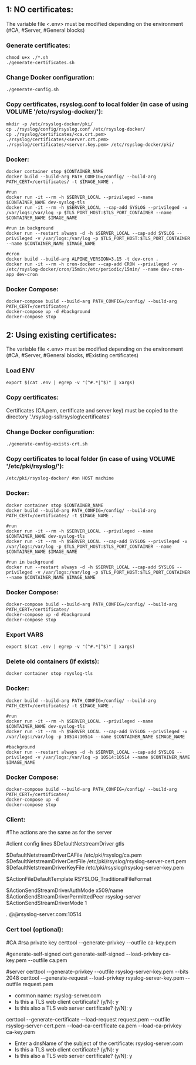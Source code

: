 ## 1: NO certificates:
The variable file <.env> must be modified depending on the environment (#CA, #Server, #General blocks)

### Generate certificates:
```
chmod u+x ./*.sh
./generate-certificates.sh
```

### Change Docker configuration:
```
./generate-config.sh
```

### Copy certificates, rsyslog.conf to local folder (in case of using VOLUME '/etc/rsyslog-docker/'):
```
mkdir -p /etc/rsyslog-docker/pki/
cp ./rsyslog/config/rsyslog.conf /etc/rsyslog-docker/
cp ./rsyslog/certificates/<ca.crt.pem> ./rsyslog/certificates/<server.crt.pem> ./rsyslog/certificates/<server.key.pem> /etc/rsyslog-docker/pki/
```

### Docker:
```
docker container stop $CONTAINER_NAME 
docker build --build-arg PATH_CONFIG=/config/ --build-arg PATH_CERT=/certificates/ -t $IMAGE_NAME .

#run
docker run -it --rm -h $SERVER_LOCAL --privileged --name $CONTAINER_NAME dev-syslog-tls
docker run -it --rm -h $SERVER_LOCAL --cap-add SYSLOG --privileged -v /var/logs:/var/log -p $TLS_PORT_HOST:$TLS_PORT_CONTAINER --name $CONTAINER_NAME $IMAGE_NAME

#run in background
docker run --restart always -d -h $SERVER_LOCAL --cap-add SYSLOG --privileged -v /var/logs:/var/log -p $TLS_PORT_HOST:$TLS_PORT_CONTAINER --name $CONTAINER_NAME $IMAGE_NAME

#cron
docker build --build-arg ALPINE_VERSION=3.15 -t dev-cron .
docker run -it --rm -h cron-docker --cap-add CRON --privileged -v /etc/rsyslog-docker/cron/15min:/etc/periodic/15min/ --name dev-cron-app dev-cron

```
### Docker Compose: 
```
docker-compose build --build-arg PATH_CONFIG=/config/ --build-arg PATH_CERT=/certificates/
docker-compose up -d #background
docker-compose stop
```

## 2: Using existing certificates:
The variable file <.env> must be modified depending on the environment (#CA, #Server, #General blocks, #Existing certificates)

### Load ENV
```
export $(cat .env | egrep -v "(^#.*|^$)" | xargs)
```
### Copy certificates:
Certificates (CA.pem, certificate and server key) must be copied to the directory '.\rsyslog-ssl\rsyslog\certificates'

### Change Docker configuration:
```
./generate-config-exists-crt.sh
```
### Copy certificates to local folder (in case of using VOLUME '/etc/pki/rsyslog/'):
```
/etc/pki/rsyslog-docker/ #on HOST machine
```

### Docker:
```
docker container stop $CONTAINER_NAME 
docker build --build-arg PATH_CONFIG=/config/ --build-arg PATH_CERT=/certificates/ -t $IMAGE_NAME .

#run
docker run -it --rm -h $SERVER_LOCAL --privileged --name $CONTAINER_NAME dev-syslog-tls
docker run -it --rm -h $SERVER_LOCAL --cap-add SYSLOG --privileged -v /var/logs:/var/log -p $TLS_PORT_HOST:$TLS_PORT_CONTAINER --name $CONTAINER_NAME $IMAGE_NAME

#run in background
docker run --restart always -d -h $SERVER_LOCAL --cap-add SYSLOG --privileged -v /var/logs:/var/log -p $TLS_PORT_HOST:$TLS_PORT_CONTAINER --name $CONTAINER_NAME $IMAGE_NAME

```
### Docker Compose: 
```
docker-compose build --build-arg PATH_CONFIG=/config/ --build-arg PATH_CERT=/certificates/
docker-compose up -d #background
docker-compose stop
```



























### Export VARS
```
export $(cat .env | egrep -v "(^#.*|^$)" | xargs)
```

### Delete old containers (if exists):
```
docker container stop rsyslog-tls
```

### Docker:
```
docker build --build-arg PATH_CONFIG=/config/ --build-arg PATH_CERT=/certificates/ -t $IMAGE_NAME .

#run
docker run -it --rm -h $SERVER_LOCAL --privileged --name $CONTAINER_NAME dev-syslog-tls
docker run -it --rm -h $SERVER_LOCAL --cap-add SYSLOG --privileged -v /var/logs:/var/log -p 10514:10514 --name $CONTAINER_NAME $IMAGE_NAME

#background
docker run --restart always -d -h $SERVER_LOCAL --cap-add SYSLOG --privileged -v /var/logs:/var/log -p 10514:10514 --name $CONTAINER_NAME $IMAGE_NAME

```
### Docker Compose: 
```
docker-compose build --build-arg PATH_CONFIG=/config/ --build-arg PATH_CERT=/certificates/
docker-compose up -d
docker-compose stop
```
### Client:

#The actions are the same as for the server

#client config lines
$DefaultNetstreamDriver gtls

$DefaultNetstreamDriverCAFile /etc/pki/rsyslog/ca.pem
$DefaultNetstreamDriverCertFile /etc/pki/rsyslog/rsyslog-server-cert.pem
$DefaultNetstreamDriverKeyFile /etc/pki/rsyslog/rsyslog-server-key.pem

$ActionFileDefaultTemplate RSYSLOG_TraditionalFileFormat

$ActionSendStreamDriverAuthMode x509/name
$ActionSendStreamDriverPermittedPeer rsyslog-server
$ActionSendStreamDriverMode 1

*.* @@rsyslog-server.com:10514

### Cert tool (optional):

#CA
#rsa private key
certtool --generate-privkey --outfile ca-key.pem

#generate-self-signed cert
generate-self-signed --load-privkey ca-key.pem --outfile ca.pem

#server
certtool --generate-privkey --outfile rsyslog-server-key.pem --bits 2048
certtool --generate-request --load-privkey rsyslog-server-key.pem --outfile request.pem
 - common name: rsyslog-server.com
 - Is this a TLS web client certificate? (y/N): y
 - Is this also a TLS web server certificate? (y/N): y

certtool --generate-certificate --load-request request.pem --outfile rsyslog-server-cert.pem --load-ca-certificate ca.pem --load-ca-privkey ca-key.pem
 - Enter a dnsName of the subject of the certificate: rsyslog-server.com
 - Is this a TLS web client certificate? (y/N): y
 - Is this also a TLS web server certificate? (y/N): y

